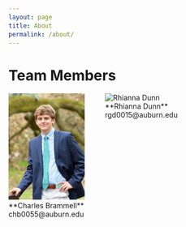 ```yaml
---
layout: page
title: About
permalink: /about/
---
```


<style>
    .headshot {
        width: 150px;
    }
</style>

# Team Members

<div style="display: flex; gap: 40px; flex-wrap: wrap;">
  <div style="text-align: left;">
    <img src="/assets/images/charles_headshot.jpeg" alt="Charles Brammell" class="headshot">
    <br>
    **Charles Brammell**
    <br>
    chb0055@auburn.edu
  </div>
  <!-- Add more team members here inside their own div -->
  <div>
    <img src="/assets/images/rhianna_headshop.jpeg" alt="Rhianna Dunn" class="headshot">
    <br>
    **Rhianna Dunn**
    <br>
    rgd0015@auburn.edu
  </div>
</div>
